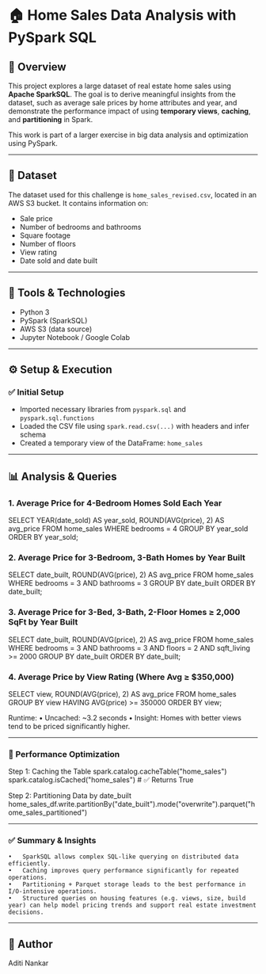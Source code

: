 # 🏠 Home Sales Data Analysis with PySpark SQL

## 📌 Overview

This project explores a large dataset of real estate home sales using **Apache SparkSQL**. The goal is to derive meaningful insights from the dataset, such as average sale prices by home attributes and year, and demonstrate the performance impact of using **temporary views**, **caching**, and **partitioning** in Spark.

This work is part of a larger exercise in big data analysis and optimization using PySpark.

---

## 📁 Dataset

The dataset used for this challenge is `home_sales_revised.csv`, located in an AWS S3 bucket. It contains information on:
- Sale price
- Number of bedrooms and bathrooms
- Square footage
- Number of floors
- View rating
- Date sold and date built

---

## 🧰 Tools & Technologies

- Python 3
- PySpark (SparkSQL)
- AWS S3 (data source)
- Jupyter Notebook / Google Colab

---

## ⚙️ Setup & Execution

### ✅ Initial Setup
- Imported necessary libraries from `pyspark.sql` and `pyspark.sql.functions`
- Loaded the CSV file using `spark.read.csv(...)` with headers and infer schema
- Created a temporary view of the DataFrame: `home_sales`

---

## 📊 Analysis & Queries

### 1. Average Price for 4-Bedroom Homes Sold Each Year

SELECT YEAR(date_sold) AS year_sold, ROUND(AVG(price), 2) AS avg_price
FROM home_sales
WHERE bedrooms = 4
GROUP BY year_sold
ORDER BY year_sold;

### 2. Average Price for 3-Bedroom, 3-Bath Homes by Year Built

SELECT date_built, ROUND(AVG(price), 2) AS avg_price
FROM home_sales
WHERE bedrooms = 3 AND bathrooms = 3
GROUP BY date_built
ORDER BY date_built;

### 3. Average Price for 3-Bed, 3-Bath, 2-Floor Homes ≥ 2,000 SqFt by Year Built

SELECT date_built, ROUND(AVG(price), 2) AS avg_price
FROM home_sales
WHERE bedrooms = 3 AND bathrooms = 3 AND floors = 2 AND sqft_living >= 2000
GROUP BY date_built
ORDER BY date_built;

### 4. Average Price by View Rating (Where Avg ≥ $350,000)

SELECT view, ROUND(AVG(price), 2) AS avg_price
FROM home_sales
GROUP BY view
HAVING AVG(price) >= 350000
ORDER BY view;

Runtime:
	•	Uncached: ~3.2 seconds
	•	Insight: Homes with better views tend to be priced significantly higher.

 ---

### 🚀 Performance Optimization

Step 1: Caching the Table
spark.catalog.cacheTable("home_sales")
spark.catalog.isCached("home_sales")  # ✅ Returns True

Step 2: Partitioning Data by date_built
home_sales_df.write.partitionBy("date_built").mode("overwrite").parquet("home_sales_partitioned")

---

### ✅ Summary & Insights
	•	SparkSQL allows complex SQL-like querying on distributed data efficiently.
	•	Caching improves query performance significantly for repeated operations.
	•	Partitioning + Parquet storage leads to the best performance in I/O-intensive operations.
	•	Structured queries on housing features (e.g. views, size, build year) can help model pricing trends and support real estate investment decisions.

---

## 👤 Author

Aditi Nankar
